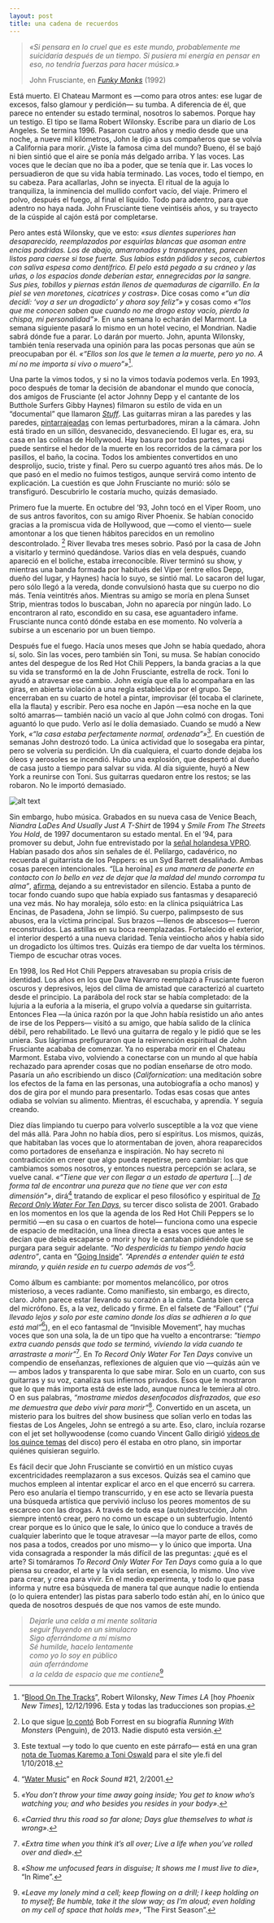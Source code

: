 ```yaml
---
layout: post
title: una cadena de recuerdos
---
```


> *«Si pensara en lo cruel que es este mundo, probablemente me suicidaría después de un tiempo. Si pusiera mi energía en pensar en eso, no tendría fuerzas para hacer música.»*
>
>John Frusciante, en [*Funky Monks*](https://youtu.be/z0tTJ4SakE0?t=23) (1992)  

Está muerto. El Chateau Marmont es —como para otros antes: ese lugar de excesos, falso glamour y perdición— su tumba. A diferencia de él, que parece no entender su estado terminal, nosotros lo sabemos. Porque hay un testigo. El tipo se llama Robert Wilonsky. Escribe para un diario de Los Angeles. Se termina 1996. Pasaron cuatro años y medio desde que una noche, a nueve mil kilómetros, John le dijo a sus compañeros que se volvía a California para morir. ¿Viste la famosa cima del mundo? Bueno, él se bajó ni bien sintió que el aire se ponía más delgado arriba. Y las voces. Las voces que le decían que no iba a poder, que se tenía que ir. Las voces lo persuadieron de que su vida había terminado. Las voces, todo el tiempo, en su cabeza. Para acallarlas, John se inyecta. El ritual de la aguja lo tranquiliza, la inminencia del mullido confort vacío, del viaje. Primero el polvo, después el fuego, al final el líquido. Todo para adentro, para que adentro no haya nada. John Frusciante tiene veintiséis años, y su trayecto de la cúspide al cajón está por completarse.

Pero antes está Wilonsky, que ve esto: *«sus dientes superiores han desaparecido, reemplazados por esquirlas blancas que asoman entre encías podridas. Los de abajo, amarronados y transparentes, parecen listos para caerse si tose fuerte. Sus labios están pálidos y secos, cubiertos con saliva espesa como dentífrico. El pelo está pegado a su cráneo y las uñas, o los espacios donde deberían estar, ennegrecidas por la sangre. Sus pies, tobillos y piernas están llenos de quemaduras de cigarrillo. En la piel se ven moretones, cicatrices y costras»*. Dice cosas como *«“un día decidí: ‘voy a ser un drogadicto’ y ahora soy feliz”»* y cosas como *«“los que me conocen saben que cuando no me drogo estoy vacío, pierdo la chispa, mi personalidad”»*. En una semana lo echarán del Marmont. La semana siguiente pasará lo mismo en un hotel vecino, el Mondrian. Nadie sabrá dónde fue a parar. Lo darán por muerto. John, apunta Wilonsky, también tenía reservada una opinión para las pocas personas que aún se preocupaban por él. *«“Ellos son los que le temen a la muerte, pero yo no. A mí no me importa si vivo o muero”»*[^fn-n1].

Una parte la vimos todos, y si no la vimos todavía podemos verla. En 1993, poco después de tomar la decisión de abandonar el mundo que conocía, dos amigos de Frusciante (el actor Johnny Depp y el cantante de los Butthole Surfers Gibby Haynes) filmaron su estilo de vida en un “documental” que llamaron [*Stuff*](https://www.youtube.com/watch?v=7XvS4LITRkI). Las guitarras miran a las paredes y las paredes, [pintarrajeadas](https://i2.wp.com/invisible-movement.net/wp-content/uploads/1993/08/stuff_04.jpg) con lemas perturbadores, miran a la cámara. John está tirado en un sillón, desvanecido, desvaneciendo. El lugar es, era, su casa en las colinas de Hollywood. Hay basura por todas partes, y casi puede sentirse el hedor de la muerte en los recorridos de la cámara por los pasillos, el baño, la cocina. Todos los ambientes convertidos en uno desprolijo, sucio, triste y final. Pero su cuerpo aguantó tres años más. De lo que pasó en el medio no fuimos testigos, aunque servirá como intento de explicación. La cuestión es que John Frusciante no murió: sólo se transfiguró. Descubrirlo le costaría mucho, quizás demasiado.

Primero fue la muerte. En octubre del ’93, John tocó en el Viper Room, uno de sus antros favoritos, con su amigo River Phoenix. Se habían conocido gracias a la promiscua vida de Hollywood, que —como el viento— suele amontonar a los que tienen hábitos parecidos en un remolino descontrolado. [^fn-n2] River llevaba tres meses sobrio. Pasó por la casa de John a visitarlo y terminó quedándose. Varios días en vela después, cuando apareció en el boliche, estaba irreconocible. River terminó su show, y mientras una banda formada por habitués del Viper (entre ellos Depp, dueño del lugar, y Haynes) hacía lo suyo, se sintió mal. Lo sacaron del lugar, pero sólo llegó a la vereda, donde convulsionó hasta que su cuerpo no dio más. Tenía veintitrés años. Mientras su amigo se moría en plena Sunset Strip, mientras todos lo buscaban, John no aparecía por ningún lado. Lo encontraron al rato, escondido en su casa, ese aguantadero infame. Frusciante nunca contó dónde estaba en ese momento. No volvería a subirse a un escenario por un buen tiempo.

Después fue el fuego. Hacía unos meses que John se había quedado, ahora sí, solo. Sin las voces, pero también sin Toni, su musa. Se habían conocido antes del despegue de los Red Hot Chili Peppers, la banda gracias a la que su vida se transformó en la de John Frusciante, estrella de rock. Toni lo ayudó a atravesar ese cambio. John exigía que ella lo acompañara en las giras, en abierta violación a una regla establecida por el grupo. Se encerraban en su cuarto de hotel a pintar, improvisar (él tocaba el clarinete, ella la flauta) y escribir. Pero esa noche en Japón —esa noche en la que soltó amarras— también nació un vacío al que John colmó con drogas. Toni aguantó lo que pudo. Verlo así le dolía demasiado. Cuando se mudó a New York, *«“la casa estaba perfectamente normal, ordenada”»*[^fn-n3]. En cuestión de semanas John destrozó todo. La única actividad que lo sosegaba era pintar, pero se volvería su perdición. Un día cualquiera, el cuarto donde dejaba los óleos y aerosoles se incendió. Hubo una explosión, que despertó al dueño de casa justo a tiempo para salvar su vida. Al día siguiente, huyó a New York a reunirse con Toni. Sus guitarras quedaron entre los restos; se las robaron. No le importó demasiado.

![alt text](https://raw.githubusercontent.com/irigoin/irigoin.github.io/master/images/trowftd.jpg "Reloaded feelings")

Sin embargo, hubo música. Grabados en su nueva casa de Venice Beach, *Niandra LaDes And Usually Just A T-Shirt* de 1994 y *Smile From The Streets You Hold*, de 1997 documentaron su estado mental. En el ’94, para promover su debut, John fue entrevistado por la [señal holandesa VPRO](https://www.youtube.com/playlist?list=PLE128DEDEDF63B9D6). Habían pasado dos años sin señales de él. Pelilargo, cadavérico, no recuerda al guitarrista de los Peppers: es un Syd Barrett desaliñado. Ambas cosas parecen intencionales. *“*[La heroína] *es una manera de ponerte en contacto con lo bello en vez de dejar que la maldad del mundo corrompa tu alma”*, [afirma](https://youtu.be/Jk6pQGSMIx0?t=584), dejando a su entrevistador en silencio. Estaba a punto de tocar fondo cuando supo que había expiado sus fantasmas y desapareció una vez más. No hay moraleja, sólo esto: en la clínica psiquiátrica Las Encinas, de Pasadena, John se limpió. Su cuerpo, palimpsesto de sus abusos, era la víctima principal. Sus brazos —llenos de abscesos— fueron reconstruidos. Las astillas en su boca reemplazadas. Fortalecido el exterior, el interior despertó a una nueva claridad. Tenía veintiocho años y había sido un drogadicto los últimos tres. Quizás era tiempo de dar vuelta los términos. Tiempo de escuchar otras voces.

En 1998, los Red Hot Chili Peppers atravesaban su propia crisis de identidad. Los años en los que Dave Navarro reemplazó a Frusciante fueron oscuros y depresivos, lejos del clima de amistad que caracterizó al cuarteto desde el principio. La parábola del rock star se había completado: de la lujuria a la euforia a la miseria, el grupo volvía a quedarse sin guitarrista. Entonces Flea —la única razón por la que John había resistido un año antes de irse de los Peppers— visitó a su amigo, que había salido de la clínica débil, pero rehabilitado. Le llevó una guitarra de regalo y le pidió que se les uniera. Sus lágrimas prefiguraron que la reinvención espiritual de John Frusciante acababa de comenzar. Ya no esperaba morir en el Chateau Marmont. Estaba vivo, volviendo a conectarse con un mundo al que había rechazado para aprender cosas que no podían enseñarse de otro modo. Pasaría un año escribiendo un disco (*Californication*: una meditación sobre los efectos de la fama en las personas, una autobiografía a ocho manos) y dos de gira por el mundo para presentarlo. Todas esas cosas que antes odiaba se volvían su alimento. Mientras, él escuchaba, y aprendía. Y seguía creando.

Diez días limpiando tu cuerpo para volverlo susceptible a la voz que viene del más allá. Para John no había dios, pero sí espíritus. Los mismos, quizás, que habitaban las voces que lo atormentaban de joven, ahora reaparecidos como portadores de enseñanza e inspiración. No hay secreto ni contradicción en creer que algo pueda repetirse, pero cambiar: los que cambiamos somos nosotros, y entonces nuestra percepción se aclara, se vuelve canal. *«“Tiene que ver con llegar a un estado de apertura* […] *de forma tal de encontrar una pureza que no tiene que ver con esta dimensión”»*, dirá[^fn-n4] tratando de explicar el peso filosófico y espiritual de [*To Record Only Water For Ten Days*](https://demidiscoteca.cc/post/10980833723/john-frusciante-to-record-only-water-for-ten-days), su tercer disco solista de 2001. Grabado en los momentos en los que la agenda de los Red Hot Chili Peppers se lo permitió —en su casa o en cuartos de hotel— funciona como una especie de espacio de meditación, una línea directa a esas voces que antes le decían que debía escaparse o morir y hoy le cantaban pidiéndole que se purgara para seguir adelante. *“No desperdiciás tu tiempo yendo hacia adentro”*, canta en “[Going Inside](https://youtu.be/pvPDLWNuNn8)”. *“Aprendés a entender quién te está mirando, y quién reside en tu cuerpo además de vos”*[^fn-n5].

Como álbum es cambiante: por momentos melancólico, por otros misterioso, a veces radiante. Como manifiesto, sin embargo, es directo, claro. John parece estar llevando su corazón a la cinta. Canta bien cerca del micrófono. Es, a la vez, delicado y firme. En el falsete de “Fallout” (*“fui llevado lejos y solo por este camino donde los días se adhieren a lo que está mal”*[^fn-n6]), en el eco fantasmal de “Invisible Movement”, hay muchas voces que son una sola, la de un tipo que ha vuelto a encontrarse: *“tiempo extra cuando pensás que todo se terminó, viviendo la vida cuando te arrastraste a morir”*[^fn-n7]. En *To Record Only Water For Ten Days* convive un compendio de enseñanzas, reflexiones de alguien que vio —quizás aún ve— ambos lados y transparenta lo que sabe mirar. Solo en un cuarto, con sus guitarras y su voz, canaliza sus infiernos privados. Esos que le mostraron que lo que más importa está de este lado, aunque nunca le temiera al otro. O en sus palabras, *“mostrame miedos desenfocados disfrazados, que eso me demuestra que debo vivir para morir”*[^fn-n8]. Convertido en un asceta, un misterio para los buitres del show business que solían verlo en todas las fiestas de Los Angeles, John se entregó a su arte. Eso, claro, incluía rozarse con el jet set hollywoodense (como cuando Vincent Gallo dirigió [videos de los quince temas](https://www.youtube.com/playlist?list=PLUmJPFqvWYhYwGMJKQg-y2j6u7WsWVjox) del disco) pero él estaba en otro plano, sin importar quiénes quisieran seguirlo.

Es fácil decir que John Frusciante se convirtió en un místico cuyas excentricidades reemplazaron a sus excesos. Quizás sea el camino que muchos empleen al intentar explicar el arco en el que encerró su carrera. Pero eso anularía el tiempo transcurrido, y en ese acto se llevaría puesta una búsqueda artística que pervivió incluso los peores momentos de su escarceo con las drogas. A través de toda esa (auto)destrucción, John siempre intentó crear, pero no como un escape o un subterfugio. Intentó crear porque es lo único que le sale, lo único que lo conduce a través de cualquier laberinto que le toque atravesar —la mayor parte de ellos, como nos pasa a todos, creados por uno mismo— y lo único que importa. Una vida consagrada a responder la más difícil de las preguntas: ¿qué es el arte? Si tomáramos *To Record Only Water For Ten Days* como guía a lo que piensa su creador, el arte y la vida serían, en esencia, lo mismo. Uno vive para crear, y crea para vivir. En el medio experimenta, y todo lo que pasa informa y nutre esa búsqueda de manera tal que aunque nadie lo entienda (o lo quiera entender) las pistas para saberlo todo están ahí, en lo único que queda de nosotros después de que nos vamos de este mundo.

>*Dejarle una celda a mi mente solitaria*   
>*seguir fluyendo en un simulacro*    
>*Sigo aferrándome a mí mismo*  
>*Sé humilde, hacelo lentamente*  
>*como yo lo soy en público*  
>*aún aferrándome*  
>*a la celda de espacio que me contiene*[^fn-n9]  


[^fn-n1]: “[Blood On The Tracks](https://www.phoenixnewtimes.com/music/blood-on-the-tracks-6423201)”, Robert Wilonsky, *New Times LA* [hoy *Phoenix New Times*], 12/12/1996. Esta y todas las traducciones son propias.
[^fn-n2]: Lo que sigue [lo contó](https://books.google.com.ar/books?id=Hl7KZ_PScmoC&lpg=PA1&hl=es&pg=PT99#v=onepage&q&f=false) Bob Forrest en su biografía *Running With Monsters* (Penguin), de 2013. Nadie disputó esta versión.
[^fn-n3]: Este textual —y todo lo que cuento en este párrafo— está en una gran [nota de Tuomas Karemo a Toni Oswald](https://yle.fi/aihe/artikkeli/2018/10/01/theres-no-more-me-the-history-and-love-story-behind-john-frusciantes-niandra) para el site yle.fi del 1/10/2018.
[^fn-n4]: “[Water Music](https://scribd.com/document/419748023/John-Frusciante-Water-Music)” en *Rock Sound* #21, 2/2001.
[^fn-n5]: *«You don’t throw your time away going inside; You get to know who’s watching you; and who besides you resides in your body»*.
[^fn-n6]: *«Carried thru this road so far alone; Days glue themselves to what is wrong»*.
[^fn-n7]: *«Extra time when you think it’s all over; Live a life when you’ve rolled over and died»*.
[^fn-n8]: *«Show me unfocused fears in disguise; It shows me I must live to die»*, “In Rime”.
[^fn-n9]: *«Leave my lonely mind a cell; keep flowing on a drill; I keep holding on to myself; Be humble, take it the slow way; as I’m aloud; even holding on my cell of space that holds me»*, “The First Season”.
